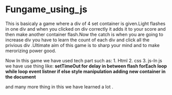 # Fungame_using_js


This is basicaly a game where a div of 4 set container is given.Light flashes in one div and when you clicked on div correctly it adds it to your score and then make another container flash.Now the catch is when you are going to increase div you have to learn the count of each div and click all the privious div .Ultimate aim of this game is to sharp your mind and to make merorizing power good.


Now In this game we have used tech part such as:
    1. Html
    2. css
    3. js-In js we have use thing like:
        **setTimeOut for delay in between flash 
        forEach loop
        while loop
        event listner 
        if else
        style manipulation
        adding new container in the document**


and many more thing in this we have learned a lot .        
